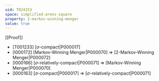 ```yaml
---
uid: T024253
space: simplified-arens-square
property: 2-markov-winning-menger
value: true
---
```

[[Proof]]

* [T001233] [$\sigma$-compact|P000017]
* [I000172] [Markov-Winning Menger|P000070] => [2-Markov-Winning Menger|P000072]
* [I000166] [$\sigma$-relatively-compact|P000071] => [Markov-Winning Menger|P000070]
* [I000163] [$\sigma$-compact|P000017] => [$\sigma$-relatively-compact|P000071]

